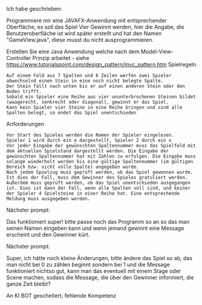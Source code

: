 Ich habe geschrieben:

Programmiere mir eine JAVAFX-Anwendung mit entsprechender Oberfläche, es soll das Spiel Vier Gewinnt werden, hier die Angabe, die Benutzeroberfläche ist wird später erstellt und hat den Namen "GameView.java", diese musst du nicht ausprogrammieren.


Erstellen Sie eine Java Anwendung welche nach dem Model-View-Controller Prinzip arbeitet - siehe https://www.tutorialspoint.com/design_pattern/mvc_pattern.htm
Spielregeln

    Auf einem Feld aus 7 Spalten und 6 Zeilen werfen zwei Spieler abwechselnd einen Stein in eine noch nicht belegte Spalte.
    Der Stein fällt nach unten bis er auf einen anderen Stein oder den Boden trifft.
    Sobald ein Spieler eine Reihe aus vier ununterbrochenen Steinen bildet (waagerecht, senkrecht oder diagonal), gewinnt er das Spiel.
    Kann kein Spieler vier Steine in eine Reihe bringen und sind alle Spalten belegt, so endet das Spiel unentschieden
Anforderungen

    Vor Start des Spieles werden die Namen der Spieler eingelesen.
    Spieler 1 wird durch ein o dargestellt, Spieler 2 durch ein x
    Vor jeder Eingabe der gewünschten Spaltennummer muss das Spielfeld mit dem aktuellen Spielstand dargestellt werden. Die Eingabe der gewünschten Spaltennummer hat mit Zahlen zu erfolgen. Die Eingabe muss solange wiederholt werden bis eine gültige Spaltennummer (im gültigen Bereich bzw. nicht volle Spalte) angegeben wurde.
    Nach jedem Spielzug muss geprüft werden, ob das Spiel gewonnen wurde. Ist dies der Fall, muss dem Gewinner des Spieles gratuliert werden.
    Außerdem muss geprüft werden, ob das Spiel unentschieden ausgegangen ist. Dies ist dann der Fall, wenn alle Spalten voll sind, und keiner der Spieler 4 Spielsteine in einer Reihe hat. Eine entsprechende Meldung muss ausgegeben werden.


Nächster prompt:

Das funktioniert super! bitte passe noch das Programm so an so das man seinen Namen eingeben kann und wenn jemand gewinnt eine Message erscheint und den Gewinner kürt. 


Nächster prompt:

Super, ich hätte noch  kleine Änderungen, bitte ändere das Spiel so ab, das man nicht bei 0 zu zählen beginnt sondern bei 1 und die Message funktioniert nichtso gut, kann man das eventuell mit einem Stage oder Scene machen, sodass die Message, die über den Gewinner informiert, die ganze Zeit bleibt?



An KI BOT gescheitert, fehlende Kompetenz 